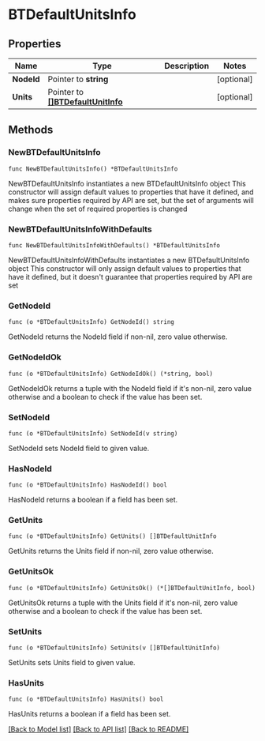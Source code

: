 # BTDefaultUnitsInfo

## Properties

Name | Type | Description | Notes
------------ | ------------- | ------------- | -------------
**NodeId** | Pointer to **string** |  | [optional] 
**Units** | Pointer to [**[]BTDefaultUnitInfo**](BTDefaultUnitInfo.md) |  | [optional] 

## Methods

### NewBTDefaultUnitsInfo

`func NewBTDefaultUnitsInfo() *BTDefaultUnitsInfo`

NewBTDefaultUnitsInfo instantiates a new BTDefaultUnitsInfo object
This constructor will assign default values to properties that have it defined,
and makes sure properties required by API are set, but the set of arguments
will change when the set of required properties is changed

### NewBTDefaultUnitsInfoWithDefaults

`func NewBTDefaultUnitsInfoWithDefaults() *BTDefaultUnitsInfo`

NewBTDefaultUnitsInfoWithDefaults instantiates a new BTDefaultUnitsInfo object
This constructor will only assign default values to properties that have it defined,
but it doesn't guarantee that properties required by API are set

### GetNodeId

`func (o *BTDefaultUnitsInfo) GetNodeId() string`

GetNodeId returns the NodeId field if non-nil, zero value otherwise.

### GetNodeIdOk

`func (o *BTDefaultUnitsInfo) GetNodeIdOk() (*string, bool)`

GetNodeIdOk returns a tuple with the NodeId field if it's non-nil, zero value otherwise
and a boolean to check if the value has been set.

### SetNodeId

`func (o *BTDefaultUnitsInfo) SetNodeId(v string)`

SetNodeId sets NodeId field to given value.

### HasNodeId

`func (o *BTDefaultUnitsInfo) HasNodeId() bool`

HasNodeId returns a boolean if a field has been set.

### GetUnits

`func (o *BTDefaultUnitsInfo) GetUnits() []BTDefaultUnitInfo`

GetUnits returns the Units field if non-nil, zero value otherwise.

### GetUnitsOk

`func (o *BTDefaultUnitsInfo) GetUnitsOk() (*[]BTDefaultUnitInfo, bool)`

GetUnitsOk returns a tuple with the Units field if it's non-nil, zero value otherwise
and a boolean to check if the value has been set.

### SetUnits

`func (o *BTDefaultUnitsInfo) SetUnits(v []BTDefaultUnitInfo)`

SetUnits sets Units field to given value.

### HasUnits

`func (o *BTDefaultUnitsInfo) HasUnits() bool`

HasUnits returns a boolean if a field has been set.


[[Back to Model list]](../README.md#documentation-for-models) [[Back to API list]](../README.md#documentation-for-api-endpoints) [[Back to README]](../README.md)


